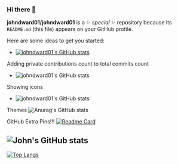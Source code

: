 ### Hi there 👋

**johndward01/johndward01** is a ✨ _special_ ✨ repository because its `README.md` (this file) appears on your GitHub profile.

Here are some ideas to get you started:

- [![johndward01's GitHub stats](https://github-readme-stats.vercel.app/api?username=johndward01)](https://github.com/johndward01/github-readme-stats)

Adding private contributions count to total commits count
- ![johndward01's GitHub stats](https://github-readme-stats.vercel.app/api?username=johndward01&count_private=true)

Showing icons
- ![johndward01's GitHub stats](https://github-readme-stats.vercel.app/api?username=johndward01&show_icons=true)

Themes
![Anurag's GitHub stats](https://github-readme-stats.vercel.app/api?username=johndward01&show_icons=true&theme=react)

GitHub Extra Pins!!!
[![Readme Card](https://github-readme-stats.vercel.app/api/pin/?username=johndward01&repo=github-readme-stats)](https://github.com/johndward01/github-readme-stats)





![John's GitHub stats](https://github-readme-stats.vercel.app/api?username=johndward01&show_icons=true&theme=react)
------------------------------------------------------------------------------------------------------
[![Top Langs](https://github-readme-stats.vercel.app/api/top-langs/?username=johndward01&layout=compactshow_icons=true&theme=react)](https://github.com/johndward01/github-readme-stats)
